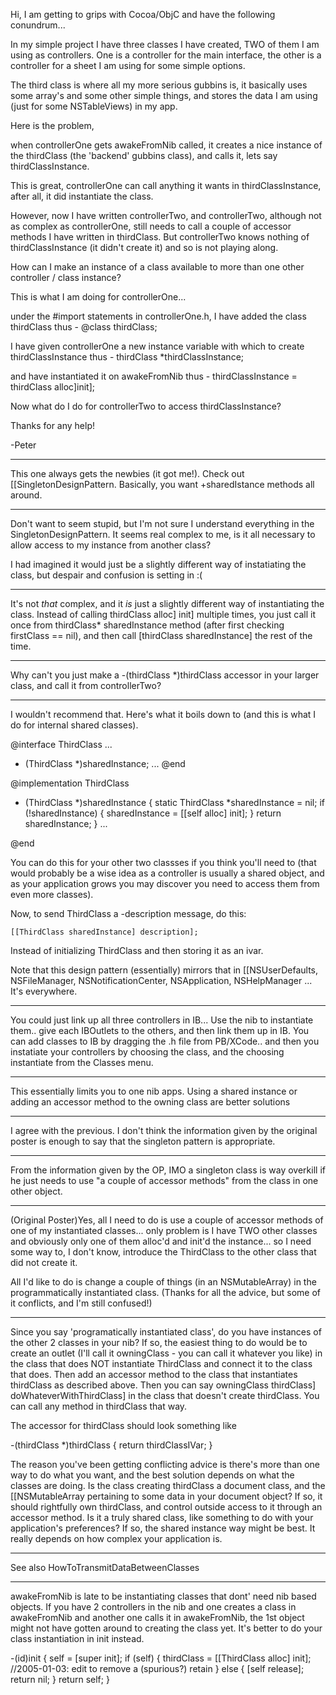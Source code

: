 Hi, I am getting to grips with Cocoa/ObjC and have the following conundrum...

In my simple project I have three classes I have created, TWO of them I am using as controllers. One is a controller for the main interface, the other is a controller for a sheet I am using for some simple options.

The third class is where all my more serious gubbins is, it basically uses some array's and some other simple things, and stores the data I am using (just for some NSTableViews) in my app.

Here is the problem,

when controllerOne gets awakeFromNib called, it creates a nice instance of the thirdClass (the 'backend' gubbins class), and calls it, lets say thirdClassInstance.

This is great, controllerOne can call anything it wants in thirdClassInstance, after all, it did instantiate the class.

However, now I have written controllerTwo, and controllerTwo, although not as complex as controllerOne, still needs to call a couple of accessor methods I have written in thirdClass. But controllerTwo knows nothing of thirdClassInstance (it didn't create it) and so is not playing along.

How can I make an instance of a class available to more than one other controller / class instance?

This is what I am doing for controllerOne...

under the #import statements in controllerOne.h, I have added the class thirdClass thus -    @class thirdClass;

I have given controllerOne a new instance variable with which to create thirdClassInstance thus -     thirdClass *thirdClassInstance;

and have instantiated it on awakeFromNib thus -     thirdClassInstance = thirdClass alloc]init];

Now what do I do for controllerTwo to access thirdClassInstance?

Thanks for any help!

-Peter

----

This one always gets the newbies (it got me!). Check out [[SingletonDesignPattern. Basically, you want +sharedIstance methods all around.

----

Don't want to seem stupid, but I'm not sure I understand everything in the SingletonDesignPattern. It seems real complex to me, is it all necessary to allow access to my instance from another class? 

I had imagined it would just be a slightly different way of instatiating the class, but despair and confusion is setting in :(

----

It's not *that* complex, and it *is* just a slightly different way of instantiating the class. Instead of calling thirdClass alloc] init] multiple times, you just call it once from thirdClass* sharedInstance method (after first checking firstClass == nil), and then call [thirdClass sharedInstance] the rest of the time.

----

Why can't you just make a     -(thirdClass *)thirdClass accessor in your larger class, and call it from controllerTwo?

----

I wouldn't recommend that. Here's what it boils down to (and this is what I do for internal shared classes).

    
 @interface ThirdClass
 ...
 + (ThirdClass *)sharedInstance;
 ...
 @end
 
 @implementation ThirdClass
 
 + (ThirdClass *)sharedInstance {
     static ThirdClass *sharedInstance = nil;
     if (!sharedInstance) {
         sharedInstance = [[self alloc] init];
     }
     return sharedInstance;
 }
 ...
 
 @end


You can do this for your other two classses if you think you'll need to (that would probably be a wise idea as a controller is usually a shared object, and as your application grows you may discover you need to access them from even more classes).

Now, to send ThirdClass a -description message, do this:

    [[ThirdClass sharedInstance] description];

Instead of initializing ThirdClass and then storing it as an ivar.

Note that this design pattern (essentially) mirrors that in [[NSUserDefaults, NSFileManager, NSNotificationCenter, NSApplication, NSHelpManager ... It's everywhere.

----
You could just link up all three controllers in IB...
Use the nib to instantiate them.. give each IBOutlets to the others, and then link them up in IB.
You can add classes to IB by dragging the .h file from PB/XCode.. and then you instatiate your controllers by choosing the class, and the choosing instantiate from the Classes menu.

----
This essentially limits you to one nib apps. Using a shared instance or adding an accessor method to the owning class are better solutions

----
I agree with the previous.  I don't think the information given by the original poster is enough to say that the singleton pattern is appropriate.

----
From the information given by the OP, IMO a singleton class is way overkill if he just needs to use "a couple of accessor methods" from the class in one other object.

----
(Original Poster)Yes, all I need to do is use a couple of accessor methods of one of my instantiated classes... only problem is I have TWO other classes and obviously only one of them alloc'd and init'd the instance... so I need some way to, I don't know, introduce the ThirdClass to the other class that did not create it.

All I'd like to do is change a couple of things (in an NSMutableArray) in the programmatically instantiated class. (Thanks for all the advice, but some of it conflicts, and I'm still confused!)

----

Since you say 'programatically instantiated class', do you have instances of the other 2 classes in your nib? If so, the easiest thing to do would be to create an outlet (I'll call it owningClass - you can call it whatever you like) in the class that does NOT instantiate ThirdClass and connect it to the class that does. Then add an accessor method to the class that instantiates thirdClass as described above. Then you can say 
    owningClass thirdClass] doWhateverWithThirdClass] in the class that doesn't create thirdClass. You can call any method in thirdClass that way.

The accessor for thirdClass should look something like

    
 -(thirdClass *)thirdClass
 {
     return thirdClassIVar;
 }


The reason you've been getting conflicting advice is there's more than one way to do what you want, and the best solution depends on what the classes are doing. Is the class creating thirdClass a document class, and the [[NSMutableArray pertaining to some data in your document object? If so, it should rightfully own thirdClass, and control outside access to it through an accessor method. Is it a truly shared class, like something to do with your application's preferences? If so, the shared instance way might be best. It really depends on how complex your application is.

----

See also HowToTransmitDataBetweenClasses

----
awakeFromNib is late to be instantiating classes that dont' need nib based objects. If you have 2 controllers in the nib and one creates a class in awakeFromNib and another one calls it in awakeFromNib, the 1st object might not have gotten around to creating the class yet. It's better to do your class instantiation in init instead.

    
 -(id)init
 {
   self = [super init];
   if (self)
   {
     thirdClass = [[ThirdClass alloc] init]; //2005-01-03: edit to remove a (spurious?) retain
   }
   else
   {
     [self release];
     return nil;
   }
   return self;
 }
